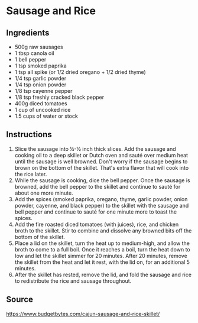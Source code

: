 # Sausage and Rice

## Ingredients
- 500g raw sausages
- 1 tbsp canola oil
- 1 bell pepper
- 1 tsp smoked paprika
- 1 tsp all spike (or 1/2 dried oregano + 1/2 dried thyme)
- 1/4 tsp garlic powder
- 1/4 tsp onion powder
- 1/8 tsp cayenne pepper
- 1/8 tsp freshly cracked black pepper
- 400g diced tomatoes
- 1 cup of uncooked rice
- 1.5 cups of water or stock

## Instructions
1. Slice the sausage into ¼-½ inch thick slices. Add the sausage and cooking oil to a deep skillet or Dutch oven and sauté over medium heat until the sausage is well browned. Don't worry if the sausage begins to brown on the bottom of the skillet. That's extra flavor that will cook into the rice later.
2. While the sausage is cooking, dice the bell pepper. Once the sausage is browned, add the bell pepper to the skillet and continue to sauté for about one more minute.
3. Add the spices (smoked paprika, oregano, thyme, garlic powder, onion powder, cayenne, and black pepper) to the skillet with the sausage and bell pepper and continue to sauté for one minute more to toast the spices.
4. Add the fire roasted diced tomatoes (with juices), rice, and chicken broth to the skillet. Stir to combine and dissolve any browned bits off the bottom of the skillet.
5. Place a lid on the skillet, turn the heat up to medium-high, and allow the broth to come to a full boil. Once it reaches a boil, turn the heat down to low and let the skillet simmer for 20 minutes. After 20 minutes, remove the skillet from the heat and let it rest, with the lid on, for an additional 5 minutes.
6. After the skillet has rested, remove the lid, and fold the sausage and rice to redistribute the rice and sausage throughout.

## Source

https://www.budgetbytes.com/cajun-sausage-and-rice-skillet/
